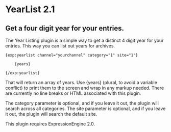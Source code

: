 # YearList 2.1
## Get a four digit year for your entries.

The Year Listing plugin is a simple way to get a distinct 4 digit year for your entries. This way you can list out years for archives.




	{exp:yearlist channel="yourchannel" category="1" site="1"}

		{years}

	{/exp:yearlist}

That will return an array of years. Use {years} (plural, to avoid a variable conflict) to print them to the screen and wrap in any markup needed. There are currently no line breaks or HTML associated with this plugin.

The category parameter is optional, and if you leave it out, the plugin will search across all categories. The site parameter is optional, and if you leave it out, the plugin will search the default site.

This plugin requires ExpressionEngine 2.0.